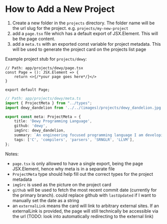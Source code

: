 # How to Add a New Project
1. Create a new folder in the `projects` directory. The folder name will be the url slug for the project. e.g. `projects/my-new-project`
1. add a `page.tsx` file which has a default export of JSX.Element. This will be the page content.
1. add a `meta.ts` with an exported const variable for project metadata. This will be used to generate the project card on the projects list page

Example project stub for `projects/dewy`:

```tsx
// Path: app/projects/dewy/page.tsx
const Page = (): JSX.Element => {
    return <>{/*your page goes here*/}</>
}

export default Page;
```

```ts
// Path: app/projects/dewy/meta.ts
import { ProjectMeta } from "../types";
import dewy_dandelion from '../../(images)/projects/dewy_dandelion.jpg'

export const meta: ProjectMeta = {
    title: 'Dewy Programming Language',
    github: 'dewy',
    imgSrc: dewy_dandelion,
    summary: `An engineering focused programming language I am developing. Leverages a custom SRNGLR parser written entierly in C`,
    tags: ['C', 'compilers', 'parsers', 'SRNGLR', 'LLVM'],
};
```



Notes:
- `page.tsx` is only allowed to have a single export, being the page JSX.Element, hence why meta is in a separate file
- `ProjectMeta` type should help fill out the correct types for the project metadata 
- `imgSrc` is used as the picture on the project card
- `github` will be used to fetch the most recent commit date (currently for the primary branch). could replace github with `lastUpdated` if I want to manually set the date as a string
- an `externalLink` means the card will link to arbitrary external sites. If an externalLink is provided, the page will still technically be accessible via the url (TODO: look into automatically redirecting to the external link)
